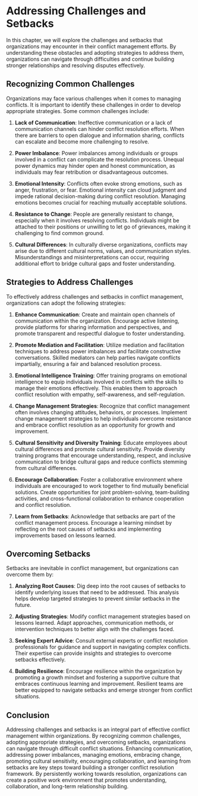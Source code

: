# Addressing Challenges and Setbacks

In this chapter, we will explore the challenges and setbacks that organizations may encounter in their conflict management efforts. By understanding these obstacles and adopting strategies to address them, organizations can navigate through difficulties and continue building stronger relationships and resolving disputes effectively.

## Recognizing Common Challenges

Organizations may face various challenges when it comes to managing conflicts. It is important to identify these challenges in order to develop appropriate strategies. Some common challenges include:

1. **Lack of Communication**: Ineffective communication or a lack of communication channels can hinder conflict resolution efforts. When there are barriers to open dialogue and information sharing, conflicts can escalate and become more challenging to resolve.
    
2. **Power Imbalance**: Power imbalances among individuals or groups involved in a conflict can complicate the resolution process. Unequal power dynamics may hinder open and honest communication, as individuals may fear retribution or disadvantageous outcomes.
    
3. **Emotional Intensity**: Conflicts often evoke strong emotions, such as anger, frustration, or fear. Emotional intensity can cloud judgment and impede rational decision-making during conflict resolution. Managing emotions becomes crucial for reaching mutually acceptable solutions.
    
4. **Resistance to Change**: People are generally resistant to change, especially when it involves resolving conflicts. Individuals might be attached to their positions or unwilling to let go of grievances, making it challenging to find common ground.
    
5. **Cultural Differences**: In culturally diverse organizations, conflicts may arise due to different cultural norms, values, and communication styles. Misunderstandings and misinterpretations can occur, requiring additional effort to bridge cultural gaps and foster understanding.
    

## Strategies to Address Challenges

To effectively address challenges and setbacks in conflict management, organizations can adopt the following strategies:

1. **Enhance Communication**: Create and maintain open channels of communication within the organization. Encourage active listening, provide platforms for sharing information and perspectives, and promote transparent and respectful dialogue to foster understanding.
    
2. **Promote Mediation and Facilitation**: Utilize mediation and facilitation techniques to address power imbalances and facilitate constructive conversations. Skilled mediators can help parties navigate conflicts impartially, ensuring a fair and balanced resolution process.
    
3. **Emotional Intelligence Training**: Offer training programs on emotional intelligence to equip individuals involved in conflicts with the skills to manage their emotions effectively. This enables them to approach conflict resolution with empathy, self-awareness, and self-regulation.
    
4. **Change Management Strategies**: Recognize that conflict management often involves changing attitudes, behaviors, or processes. Implement change management strategies to help individuals overcome resistance and embrace conflict resolution as an opportunity for growth and improvement.
    
5. **Cultural Sensitivity and Diversity Training**: Educate employees about cultural differences and promote cultural sensitivity. Provide diversity training programs that encourage understanding, respect, and inclusive communication to bridge cultural gaps and reduce conflicts stemming from cultural differences.
    
6. **Encourage Collaboration**: Foster a collaborative environment where individuals are encouraged to work together to find mutually beneficial solutions. Create opportunities for joint problem-solving, team-building activities, and cross-functional collaboration to enhance cooperation and conflict resolution.
    
7. **Learn from Setbacks**: Acknowledge that setbacks are part of the conflict management process. Encourage a learning mindset by reflecting on the root causes of setbacks and implementing improvements based on lessons learned.
    

## Overcoming Setbacks

Setbacks are inevitable in conflict management, but organizations can overcome them by:

1. **Analyzing Root Causes**: Dig deep into the root causes of setbacks to identify underlying issues that need to be addressed. This analysis helps develop targeted strategies to prevent similar setbacks in the future.
    
2. **Adjusting Strategies**: Modify conflict management strategies based on lessons learned. Adapt approaches, communication methods, or intervention techniques to better align with the challenges faced.
    
3. **Seeking Expert Advice**: Consult external experts or conflict resolution professionals for guidance and support in navigating complex conflicts. Their expertise can provide insights and strategies to overcome setbacks effectively.
    
4. **Building Resilience**: Encourage resilience within the organization by promoting a growth mindset and fostering a supportive culture that embraces continuous learning and improvement. Resilient teams are better equipped to navigate setbacks and emerge stronger from conflict situations.
    

## Conclusion

Addressing challenges and setbacks is an integral part of effective conflict management within organizations. By recognizing common challenges, adopting appropriate strategies, and overcoming setbacks, organizations can navigate through difficult conflict situations. Enhancing communication, addressing power imbalances, managing emotions, embracing change, promoting cultural sensitivity, encouraging collaboration, and learning from setbacks are key steps toward building a stronger conflict resolution framework. By persistently working towards resolution, organizations can create a positive work environment that promotes understanding, collaboration, and long-term relationship building.
